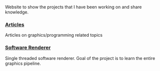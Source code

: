 Website to show the projects that I have been working on and share knowledge.

### [Articles](articles.md)

Articles on graphics/programming related topics

### [Software Renderer](https://github.com/marsp0/software-renderer)
Single threaded software renderer. Goal of the project is to learn the entire graphics pipeline.
